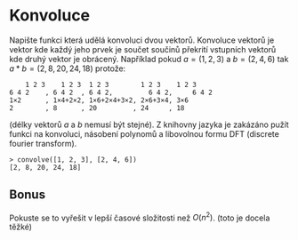 # Konvoluce
Napište funkci která udělá konvoluci dvou vektorů. Konvoluce vektorů je vektor kde každý jeho prvek je součet součinů překrití vstupních vektorů
kde druhý vektor je obrácený. Například pokud $a=(1, 2, 3)$ a $b=(2, 4, 6)$ tak $a \ast b=(2, 8, 20, 24, 18)$ protože:
```
    1 2 3    1 2 3  1 2 3        1 2 3    1 2 3
6 4 2    , 6 4 2  , 6 4 2,         6 4 2,     6 4 2
1×2      , 1×4+2×2, 1×6+2×4+3×2, 2×6+3×4, 3×6
2        , 8      , 20         , 24     , 18
```
(délky vektorů $a$ a $b$ nemusí být stejné). Z knihovny jazyka je zakázáno pužít funkci na konvoluci, násobení polynomů a libovolnou formu DFT
(discrete fourier transform).

```shell
> convolve([1, 2, 3], [2, 4, 6])
[2, 8, 20, 24, 18]
```

## Bonus
Pokuste se to vyřešit v lepší časové složitosti než $O(n^2)$. (toto je docela těžké)
